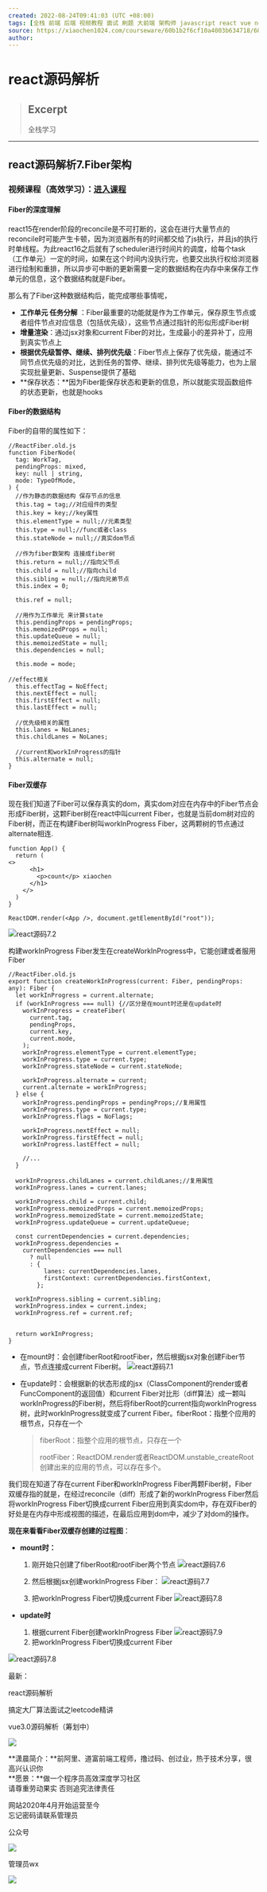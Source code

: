 ```yaml
---
created: 2022-08-24T09:41:03 (UTC +08:00)
tags: [全栈 前端 后端 视频教程 面试 刷题 大前端 架构师 javascript react vue nodejs webpack]
source: https://xiaochen1024.com/courseware/60b1b2f6cf10a4003b634718/60b1b31ccf10a4003b63471a
author: 
---
```


# react源码解析

> ## Excerpt
> 全栈学习

---
## react源码解析7.Fiber架构

### 视频课程（高效学习）：[进入课程](https://xiaochen1024.com/series/60b1b600712e370039088e24/60b1b636712e370039088e25)

#### Fiber的深度理解

react15在render阶段的reconcile是不可打断的，这会在进行大量节点的reconcile时可能产生卡顿，因为浏览器所有的时间都交给了js执行，并且js的执行时单线程。为此react16之后就有了scheduler进行时间片的调度，给每个task（工作单元）一定的时间，如果在这个时间内没执行完，也要交出执行权给浏览器进行绘制和重排，所以异步可中断的更新需要一定的数据结构在内存中来保存工作单元的信息，这个数据结构就是Fiber。

那么有了Fiber这种数据结构后，能完成哪些事情呢，

-   **工作单元 任务分解** ：Fiber最重要的功能就是作为工作单元，保存原生节点或者组件节点对应信息（包括优先级），这些节点通过指针的形似形成Fiber树
-   **增量渲染**：通过jsx对象和current Fiber的对比，生成最小的差异补丁，应用到真实节点上
-   **根据优先级暂停、继续、排列优先级**：Fiber节点上保存了优先级，能通过不同节点优先级的对比，达到任务的暂停、继续、排列优先级等能力，也为上层实现批量更新、Suspense提供了基础
-   \*\*保存状态：\*\*因为Fiber能保存状态和更新的信息，所以就能实现函数组件的状态更新，也就是hooks

#### Fiber的数据结构

Fiber的自带的属性如下：

```
//ReactFiber.old.js
function FiberNode(
  tag: WorkTag,
  pendingProps: mixed,
  key: null | string,
  mode: TypeOfMode,
) {
  //作为静态的数据结构 保存节点的信息 
  this.tag = tag;//对应组件的类型
  this.key = key;//key属性
  this.elementType = null;//元素类型
  this.type = null;//func或者class
  this.stateNode = null;//真实dom节点

  //作为fiber数架构 连接成fiber树
  this.return = null;//指向父节点
  this.child = null;//指向child
  this.sibling = null;//指向兄弟节点
  this.index = 0;

  this.ref = null;

  //用作为工作单元 来计算state
  this.pendingProps = pendingProps;
  this.memoizedProps = null;
  this.updateQueue = null;
  this.memoizedState = null;
  this.dependencies = null;

  this.mode = mode;
    
//effect相关
  this.effectTag = NoEffect;
  this.nextEffect = null;
  this.firstEffect = null;
  this.lastEffect = null;

  //优先级相关的属性
  this.lanes = NoLanes;
  this.childLanes = NoLanes;

  //current和workInProgress的指针
  this.alternate = null;
}
```

#### Fiber双缓存

现在我们知道了Fiber可以保存真实的dom，真实dom对应在内存中的Fiber节点会形成Fiber树，这颗Fiber树在react中叫current Fiber，也就是当前dom树对应的Fiber树，而正在构建Fiber树叫workInProgress Fiber，这两颗树的节点通过alternate相连.

```
function App() {
  return (
<>
      <h1>
        <p>count</p> xiaochen
      </h1>
    </>
  )
}

ReactDOM.render(<App />, document.getElementById("root"));
```

![react源码7.2](https://xiaochen1024.com/20210529105724.png)

构建workInProgress Fiber发生在createWorkInProgress中，它能创建或者服用Fiber

```
//ReactFiber.old.js
export function createWorkInProgress(current: Fiber, pendingProps: any): Fiber {
  let workInProgress = current.alternate;
  if (workInProgress === null) {//区分是在mount时还是在update时
    workInProgress = createFiber(
      current.tag,
      pendingProps,
      current.key,
      current.mode,
    );
    workInProgress.elementType = current.elementType;
    workInProgress.type = current.type;
    workInProgress.stateNode = current.stateNode;
   
    workInProgress.alternate = current;
    current.alternate = workInProgress;
  } else {
    workInProgress.pendingProps = pendingProps;//复用属性
    workInProgress.type = current.type;
    workInProgress.flags = NoFlags;

    workInProgress.nextEffect = null;
    workInProgress.firstEffect = null;
    workInProgress.lastEffect = null;

    //...
  }

  workInProgress.childLanes = current.childLanes;//复用属性
  workInProgress.lanes = current.lanes;

  workInProgress.child = current.child;
  workInProgress.memoizedProps = current.memoizedProps;
  workInProgress.memoizedState = current.memoizedState;
  workInProgress.updateQueue = current.updateQueue;

  const currentDependencies = current.dependencies;
  workInProgress.dependencies =
    currentDependencies === null
      ? null
      : {
          lanes: currentDependencies.lanes,
          firstContext: currentDependencies.firstContext,
        };

  workInProgress.sibling = current.sibling;
  workInProgress.index = current.index;
  workInProgress.ref = current.ref;


  return workInProgress;
}
```

-   在mount时：会创建fiberRoot和rootFiber，然后根据jsx对象创建Fiber节点，节点连接成current Fiber树。 ![react源码7.1](https://xiaochen1024.com/20210529105729.png)
    
-   在update时：会根据新的状态形成的jsx（ClassComponent的render或者FuncComponent的返回值）和current Fiber对比形（diff算法）成一颗叫workInProgress的Fiber树，然后将fiberRoot的current指向workInProgress树，此时workInProgress就变成了current Fiber。fiberRoot：指整个应用的根节点，只存在一个
    
    > fiberRoot：指整个应用的根节点，只存在一个
    > 
    > rootFiber：ReactDOM.render或者ReactDOM.unstable\_createRoot创建出来的应用的节点，可以存在多个。
    

我们现在知道了存在current Fiber和workInProgress Fiber两颗Fiber树，Fiber双缓存指的就是，在经过reconcile（diff）形成了新的workInProgress Fiber然后将workInProgress Fiber切换成current Fiber应用到真实dom中，存在双Fiber的好处是在内存中形成视图的描述，在最后应用到dom中，减少了对dom的操作。

**现在来看看Fiber双缓存创建的过程图**：

-   **mount时：**
    
    1.  刚开始只创建了fiberRoot和rootFiber两个节点 ![react源码7.6](https://xiaochen1024.com/20210529105732.png)
        
    2.  然后根据jsx创建workInProgress Fiber： ![react源码7.7](https://xiaochen1024.com/20210529105735.png)
        
    3.  把workInProgress Fiber切换成current Fiber ![react源码7.8](https://xiaochen1024.com/20210529105738.png)
        
-   **update时**
    
    1.  根据current Fiber创建workInProgress Fiber ![react源码7.9](https://xiaochen1024.com/20210529105741.png)
    2.  把workInProgress Fiber切换成current Fiber

![react源码7.8](https://xiaochen1024.com/20210529105745.png)

最新：

react源码解析

搞定大厂算法面试之leetcode精讲

vue3.0源码解析（筹划中）

![](https://xiaochen1024.com/head.png)

**潇晨简介：**前阿里、道富前端工程师，撸过码、创过业，热于技术分享，很高兴认识你  
**愿景：**做一个程序员高效深度学习社区  
请尊重劳动果实 否则追究法律责任

网站2020年4月开始运营至今  
忘记密码请联系管理员

公众号

![](https://xiaochen1024.com/gzh.png)

管理员wx

![](https://xiaochen1024.com/wechat.png)

